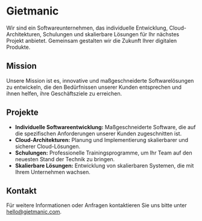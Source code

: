 # Gietmanic

Wir sind ein Softwareunternehmen, das individuelle Entwicklung, Cloud-Architekturen, Schulungen und skalierbare Lösungen für Ihr nächstes Projekt anbietet. Gemeinsam gestalten wir die Zukunft Ihrer digitalen Produkte.

## Mission
Unsere Mission ist es, innovative und maßgeschneiderte Softwarelösungen zu entwickeln, die den Bedürfnissen unserer Kunden entsprechen und ihnen helfen, ihre Geschäftsziele zu erreichen.

## Projekte
- **Individuelle Softwareentwicklung:** Maßgeschneiderte Software, die auf die spezifischen Anforderungen unserer Kunden zugeschnitten ist.
- **Cloud-Architekturen:** Planung und Implementierung skalierbarer und sicherer Cloud-Lösungen.
- **Schulungen:** Professionelle Trainingsprogramme, um Ihr Team auf den neuesten Stand der Technik zu bringen.
- **Skalierbare Lösungen:** Entwicklung von skalierbaren Systemen, die mit Ihrem Unternehmen wachsen.

## Kontakt
Für weitere Informationen oder Anfragen kontaktieren Sie uns bitte unter [hello@gietmanic.com](mailto:hello@gietmanic.com).

